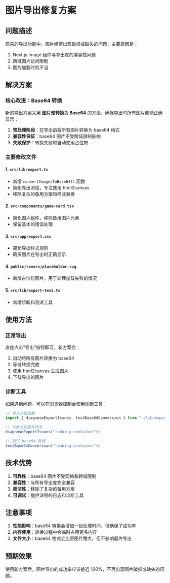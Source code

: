 # 图片导出修复方案

## 问题描述

原来的导出功能中，图片经常出现破损或缺失的问题，主要原因是：

1. Next.js Image 组件与导出库的兼容性问题
2. 跨域图片访问限制
3. 图片加载时机不当

## 解决方案

### 核心改进：Base64 转换

新的导出方案采用 **图片预转换为 Base64** 的方法，确保导出时所有图片都能正确显示：

1. **预处理阶段**：在导出前将所有图片转换为 base64 格式
2. **兼容性保证**：base64 图片不受跨域限制影响
3. **失败保护**：转换失败时自动使用占位符

### 主要修改文件

#### 1. `src/lib/export.ts`

- 新增 `convertImagesToBase64()` 函数
- 简化导出流程，专注使用 html2canvas
- 移除复杂的备用方案和样式替换

#### 2. `src/components/game-card.tsx`

- 简化图片组件，移除备用图片元素
- 保留基本的错误处理

#### 3. `src/app/export.css`

- 简化导出样式规则
- 确保图片在导出时正确显示

#### 4. `public/covers/placeholder.svg`

- 新增占位符图片，用于处理加载失败的情况

#### 5. `src/lib/export-test.ts`

- 新增诊断和测试工具

## 使用方法

### 正常导出

直接点击"导出"按钮即可，新方案会：

1. 自动将所有图片转换为 base64
2. 等待转换完成
3. 使用 html2canvas 生成图片
4. 下载导出的图片

### 诊断工具

如果遇到问题，可以在浏览器控制台使用诊断工具：

```javascript
// 导入诊断函数
import { diagnoseExportIssues, testBase64Conversion } from "./lib/export-test";

// 诊断当前图片状态
diagnoseExportIssues("ranking-container");

// 测试 base64 转换
testBase64Conversion("ranking-container");
```

## 技术优势

1. **可靠性**：base64 图片不受网络和跨域限制
2. **兼容性**：与所有导出库完全兼容
3. **简洁性**：移除了复杂的备用方案
4. **可调试**：提供详细的日志和诊断工具

## 注意事项

1. **性能影响**：base64 转换会增加一些处理时间，但确保了成功率
2. **内存使用**：转换过程中会临时占用更多内存
3. **文件大小**：base64 格式会比原图片稍大，但不影响最终导出

## 预期效果

使用新方案后，图片导出的成功率应该接近 100%，不再出现图片破损或缺失的问题。
